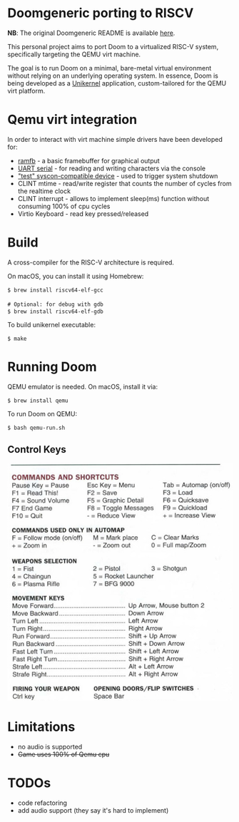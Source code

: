 # Doomgeneric porting to RISCV
__NB__: The original Doomgeneric README is available [here](README_ORIG.md).

This personal project aims to port Doom to a virtualized RISC-V system, specifically targeting the QEMU virt machine.

The goal is to run Doom on a minimal, bare-metal virtual environment without relying on an underlying operating system. In essence, Doom is being developed as a [Unikernel](https://en.wikipedia.org/wiki/Unikernel) application, custom-tailored for the QEMU virt platform.

# Qemu virt integration

In order to interact with virt machine simple drivers have been developed for:
* [ramfb](https://wiki.osdev.org/Ramfb) - a basic framebuffer for graphical output
* [UART serial](https://wiki.osdev.org/RISC-V_Meaty_Skeleton_with_QEMU_virt_board#src/uart/uart.h) - for reading and writing characters via the console
* ["test" syscon-compatible device](https://wiki.osdev.org/RISC-V_Meaty_Skeleton_with_QEMU_virt_board#src/syscon/syscon.h) - used to trigger system shutdown
* CLINT mtime - read/write register that counts the number of cycles from the realtime clock
* CLINT interrupt - allows to implement sleep(ms) function without consuming 100% of cpu cycles
* Virtio Keyboard - read key pressed/released 

# Build
A cross-compiler for the RISC-V architecture is required.

On macOS, you can install it using Homebrew:
```shell
$ brew install riscv64-elf-gcc

# Optional: for debug with gdb
$ brew install riscv64-elf-gdb
```

To build unikernel executable:
```shell
$ make
```
# Running Doom
QEMU emulator is needed. On macOS, install it via:
```shell
$ brew install qemu
```

To run Doom on QEMU:
```shell
$ bash qemu-run.sh
```

## Control Keys
![Doom Keys](screenshots/Doom_keys.png)


# Limitations
* no audio is supported
* ~~Game uses 100% of Qemu cpu~~

# TODOs
* code refactoring
* add audio support (they say it's hard to implement)
